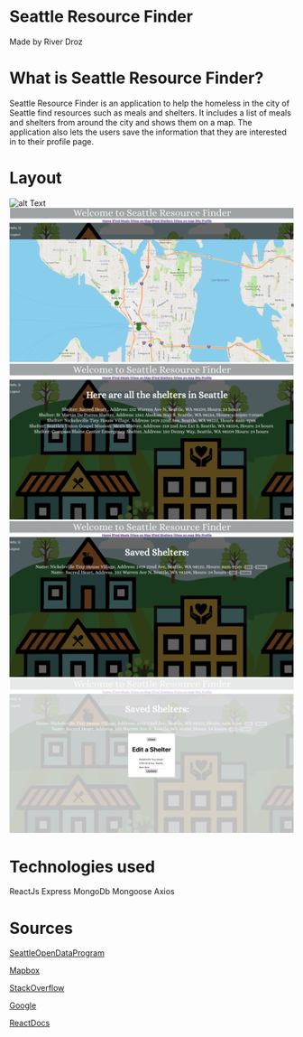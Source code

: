 # Seattle Resource Finder
Made by River Droz

# What is Seattle Resource Finder?
Seattle Resource Finder is an application to help the homeless in the city of Seattle find resources such as meals and shelters. It includes a list of meals and shelters from around the city and shows them on a map. The application also lets the users save the information that they are interested in to their profile page.

# Layout
![alt Text](client/public/img/login.png)
![alt Text](client/public/img/mealsmap.png)
![alt Text](client/public/img/shelters.png)
![alt Text](client/public/img/saved.png)
![alt Text](client/public/img/Edit.png)


# Technologies used
ReactJs
Express
MongoDb
Mongoose
Axios


# Sources
[SeattleOpenDataProgram](https://data.seattle.gov/dataset/meal-programs/9mhm-rrwt)

[Mapbox](https://www.mapbox.com/)

[StackOverflow](www.tackoverflow.com)

[Google](www.google.com)

[ReactDocs](https://reactjs.org)



